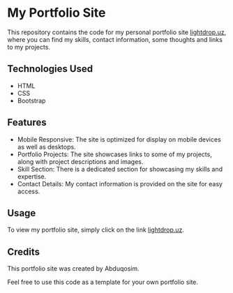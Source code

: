 # My Portfolio Site

This repository contains the code for my personal portfolio site [lightdrop.uz](https://lightdrop.uz), where you can find my skills, contact information, some thoughts and links to my projects.

## Technologies Used

- HTML
- CSS
- Bootstrap

## Features

- Mobile Responsive: The site is optimized for display on mobile devices as well as desktops.
- Portfolio Projects: The site showcases links to some of my projects, along with project descriptions and images.
- Skill Section: There is a dedicated section for showcasing my skills and expertise.
- Contact Details: My contact information is provided on the site for easy access.

## Usage

To view my portfolio site, simply click on the link [lightdrop.uz](https://lightdrop.uz).

## Credits

This portfolio site was created by Abduqosim. 

Feel free to use this code as a template for your own portfolio site.


